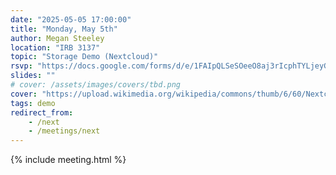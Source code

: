 ```yaml
---
date: "2025-05-05 17:00:00"
title: "Monday, May 5th"
author: Megan Steeley
location: "IRB 3137"
topic: "Storage Demo (Nextcloud)"
rsvp: "https://docs.google.com/forms/d/e/1FAIpQLSeSOeeO8aj3rIcphTYLjeyGRquV_9BjZREBT2qtlquttWZEjA/viewform?embedded=true"
slides: ""
# cover: /assets/images/covers/tbd.png
cover: "https://upload.wikimedia.org/wikipedia/commons/thumb/6/60/Nextcloud_Logo.svg/1200px-Nextcloud_Logo.svg.png"
tags: demo
redirect_from:
    - /next
    - /meetings/next
---
```


{% include meeting.html %}

